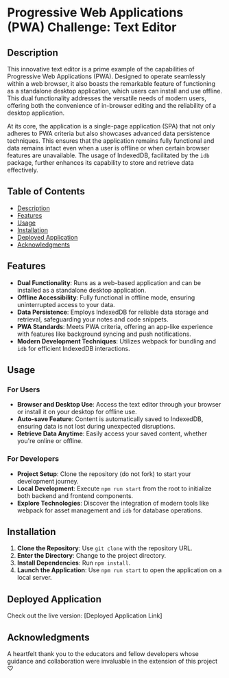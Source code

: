 # Progressive Web Applications (PWA) Challenge: Text Editor

## Description

This innovative text editor is a prime example of the capabilities of Progressive Web Applications (PWA). Designed to operate seamlessly within a web browser, it also boasts the remarkable feature of functioning as a standalone desktop application, which users can install and use offline. This dual functionality addresses the versatile needs of modern users, offering both the convenience of in-browser editing and the reliability of a desktop application.

At its core, the application is a single-page application (SPA) that not only adheres to PWA criteria but also showcases advanced data persistence techniques. This ensures that the application remains fully functional and data remains intact even when a user is offline or when certain browser features are unavailable. The usage of IndexedDB, facilitated by the `idb` package, further enhances its capability to store and retrieve data effectively.

## Table of Contents

- [Description](#description)
- [Features](#features)
- [Usage](#usage)
- [Installation](#installation)
- [Deployed Application](#deployed-application)
- [Acknowledgments](#acknowledgments)

## Features

- **Dual Functionality**: Runs as a web-based application and can be installed as a standalone desktop application.
- **Offline Accessibility**: Fully functional in offline mode, ensuring uninterrupted access to your data.
- **Data Persistence**: Employs IndexedDB for reliable data storage and retrieval, safeguarding your notes and code snippets.
- **PWA Standards**: Meets PWA criteria, offering an app-like experience with features like background syncing and push notifications.
- **Modern Development Techniques**: Utilizes webpack for bundling and `idb` for efficient IndexedDB interactions.

## Usage

### For Users

- **Browser and Desktop Use**: Access the text editor through your browser or install it on your desktop for offline use.
- **Auto-save Feature**: Content is automatically saved to IndexedDB, ensuring data is not lost during unexpected disruptions.
- **Retrieve Data Anytime**: Easily access your saved content, whether you're online or offline.

### For Developers

- **Project Setup**: Clone the repository (do not fork) to start your development journey.
- **Local Development**: Execute `npm run start` from the root to initialize both backend and frontend components.
- **Explore Technologies**: Discover the integration of modern tools like webpack for asset management and `idb` for database operations.

## Installation

1. **Clone the Repository**: Use `git clone` with the repository URL.
2. **Enter the Directory**: Change to the project directory.
3. **Install Dependencies**: Run `npm install`.
4. **Launch the Application**: Use `npm run start` to open the application on a local server.

## Deployed Application

Check out the live version: [Deployed Application Link]

## Acknowledgments

A heartfelt thank you to the educators and fellow developers whose guidance and collaboration were invaluable in the extension of this project ♡

